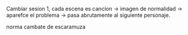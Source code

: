 
Cambiar sesion 1, cada escena es cancion ->  imagen de normalidad -> aparefce el problema -> pasa abrutamente al siguiente personaje.

norma cambate de escaramuza

